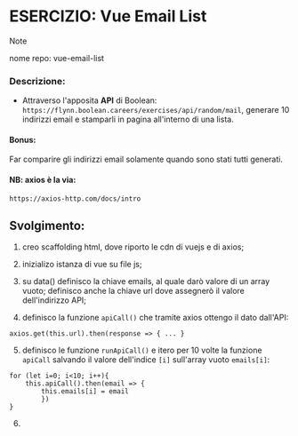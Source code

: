 # ESERCIZIO: Vue Email List

> [!NOTE]
>
> nome repo: vue-email-list

### Descrizione:

- Attraverso l'apposita **API** di Boolean:
`https://flynn.boolean.careers/exercises/api/random/mail`,
generare 10 indirizzi email e stamparli in pagina all'interno di una lista.

#### Bonus:
Far comparire gli indirizzi email solamente quando sono stati tutti generati.

#### NB: axios è la via:
`https://axios-http.com/docs/intro`

## Svolgimento:
1. creo scaffolding html, dove riporto le cdn di vuejs e di axios;

2. inizializo istanza di vue su file js;

3. su data() definisco la chiave emails, al quale darò valore di un array vuoto; definisco anche la chiave url dove assegnerò il valore dell'indirizzo API;

4. definisco la funzione `apiCall()` che tramite axios ottengo il dato dall'API:
```
axios.get(this.url).then(response => { ... }
```

5. definisco le funzione `runApiCall()` e itero per 10 volte la funzione `apiCall` salvando il valore dell'indice `[i]` sull'array vuoto `emails[i]`:
```
for (let i=0; i<10; i++){
    this.apiCall().then(email => {
        this.emails[i] = email
        })
}                
```

6. 
